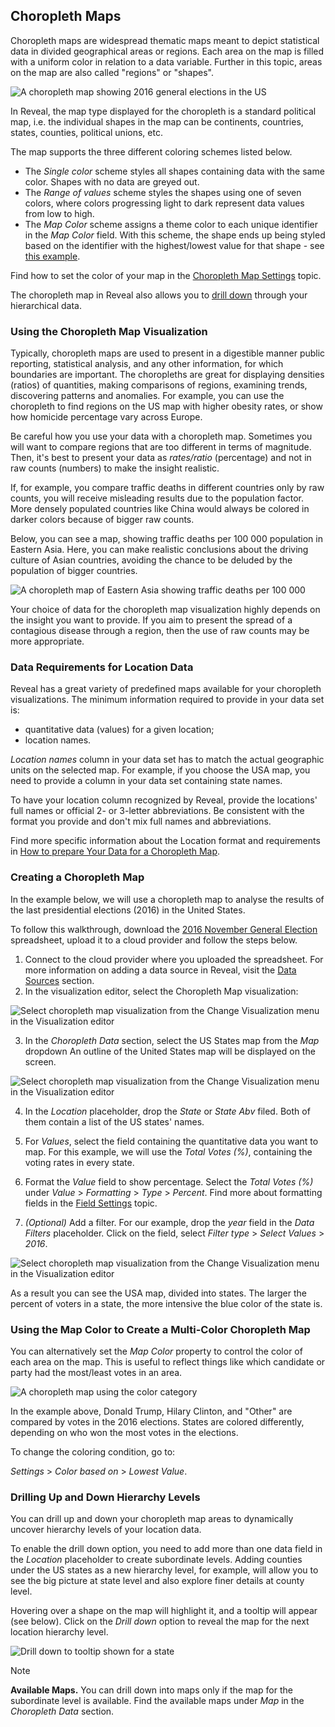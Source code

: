 ## Choropleth Maps

Choropleth maps are widespread thematic maps meant to depict statistical data in divided geographical areas or regions. Each area on the map is filled with a uniform color in relation to a data variable.
Further in this topic, areas on the map are also called "regions" or "shapes".

<img src="images/choropleth-map-intro-example.png" alt="A choropleth map showing 2016 general elections in the US" class="responsive-img"/>


In Reveal, the map type displayed for the choropleth is a standard political map, i.e. the individual shapes in the map can be continents, countries, states, counties, political unions, etc.

The map supports the three different coloring schemes listed below.

  * The *Single color* scheme styles all shapes containing data with the same color. Shapes with no data are greyed out.
  * The *Range of values* scheme styles the shapes using one of seven colors, where colors progressing light to dark represent data values from low to high.
  * The *Map Color* scheme assigns a theme color to each unique identifier in the _Map Color_ field. With this scheme, the shape ends up being styled based on the identifier with the highest/lowest value for that shape - see [this example](#map-color).

Find how to set the color of your map in the [Choropleth Map Settings](settings-choropleth-map.md) topic.

The choropleth map in Reveal also allows you to [drill down](#drill-down) through your hierarchical data.

### Using the Choropleth Map Visualization

Typically, choropleth maps are used to present in a digestible manner public reporting, statistical analysis, and any other information, for which boundaries are important. The choropleths are great for displaying densities (ratios) of quantities, making comparisons of regions, examining trends, discovering patterns and anomalies. For example, you can use the choropleth to find regions on the US map with higher obesity rates, or show how homicide percentage vary across Europe.

Be careful how you use your data with a choropleth map. Sometimes you will want to compare regions that are too different in terms of magnitude. Then, it's best to present your data as *rates/ratio* (percentage) and not in raw counts (numbers) to make the insight realistic.

If, for example, you compare traffic deaths in different countries only by raw counts, you will receive misleading results due to the population factor. More densely populated countries like China would always be colored in darker colors because of bigger raw counts.

Below, you can see a map, showing traffic deaths per 100 000 population in Eastern Asia. Here, you can make realistic conclusions about the driving culture of Asian countries, avoiding the chance to be deluded by the population of bigger countries.

<img src="images/road-traffic-deaths-eastern-asia-example.png" alt="A choropleth map of Eastern Asia showing traffic deaths per 100 000" class="responsive-img"/>


Your choice of data for the choropleth map visualization highly depends on the insight you want to provide. If you aim to present the spread of a contagious disease through a region, then the use of raw counts may be more appropriate.

<a name='location-data'></a>
### Data Requirements for Location Data

Reveal has a great variety of predefined maps available for your choropleth visualizations. The minimum information required to provide in your data set is:

  - quantitative data (values) for a given location;
  - location names.

*Location names* column in your data set has to match the actual geographic units on the selected map. For example, if you choose the USA map, you need to provide a column in your data set containing state names.

To have your location column recognized by Reveal, provide the locations' full names or official 2- or 3-letter abbreviations. Be consistent with the format you provide and don't mix full names and abbreviations.

Find more specific information about the Location format and requirements in [How to prepare Your Data for a Choropleth Map](location-data-requirements.md).

### Creating a Choropleth Map

In the example below, we will use a choropleth map to analyse the results of the last presidential elections (2016) in the United States.

To follow this walkthrough, download the [2016 November General Election](https://download.infragistics.com/reveal/help/samples/2016_November_General_Election.xlsx) spreadsheet, upload it to a cloud provider and follow the steps below.

1. Connect to the cloud provider where you uploaded the spreadsheet. For more information on adding a data source in Reveal, visit the [Data Sources](~/en/datasources/overview.md) section.
2. In the visualization editor, select the Choropleth Map visualization:

  <img src="images/select-visualization-choropleth-map.png" alt="Select choropleth map visualization from the Change Visualization menu in the Visualization editor" class="responsive-img"/>

3. In the _Choropleth Data_ section, select the US States map from the _Map_ dropdown  An outline of the United States map will be displayed on the screen.

  <img src="images/select-us-map.png" alt="Select choropleth map visualization from the Change Visualization menu in the Visualization editor" class="responsive-img"/>

4. In the _Location_ placeholder, drop the _State_ or _State Abv_ filed. Both of them contain a list of the US states' names.

5. For _Values_, select the field containing the quantitative data you want to map. For this example, we will use the _Total Votes (%)_, containing the voting rates in every state.

6. Format the _Value_ field to show percentage. Select the _Total Votes (%)_ under _Value_ > _Formatting_ > _Type_ > _Percent_. Find more about formatting fields in the [Field Settings](~/en/data-visualizations/fields/field-settings.md) topic.

7. _(Optional)_ Add a filter. For our example, drop the _year_ field in the _Data Filters_ placeholder. Click on the field, select _Filter type_ > _Select Values_ > _2016_.

  <img src="images/presidential-election-2016-map.png" alt="Select choropleth map visualization from the Change Visualization menu in the Visualization editor" class="responsive-img"/>

As a result you can see the USA map, divided into states. The larger the percent of voters in a state, the more intensive the blue color of the state is.

<a name='map-color'></a>
### Using the Map Color to Create a Multi-Color Choropleth Map

You can alternatively set the _Map Color_ property to control the color of each area on the map. This is useful to reflect things like which candidate or party had the most/least votes in an area.

<img src="images/using-color-choropleth-map.png" alt="A choropleth map using the color category" class="responsive-img"/>

In the example above, Donald Trump, Hilary Clinton, and "Other" are compared by votes in the 2016 elections. States are colored differently, depending on who won the most votes in the elections.

To change the coloring condition, go to:

_Settings_ > _Color based on_ > _Lowest Value_.

<a name='drill-down'></a>
### Drilling Up and Down Hierarchy Levels

You can drill up and down your choropleth map areas to dynamically uncover hierarchy levels of your location data.

To enable the drill down option, you need to add more than one data field in the _Location_ placeholder to create subordinate levels. Adding counties under the US states as a new hierarchy level, for example, will allow you to see the big picture at state level and also explore finer details at county level.

Hovering over a shape on the map will highlight it, and a tooltip will appear (see below). Click on the _Drill down_ option to reveal the map for the next location hierarchy level.  


<img src="images/drill-down-option.png" alt="Drill down to tooltip shown for a state" class="responsive-img"/>  
  
>[!NOTE]
>**Available Maps.**
>You can drill down into maps only if the map for the subordinate level is available. Find the available maps under _Map_ in the _Choropleth Data_ section.
